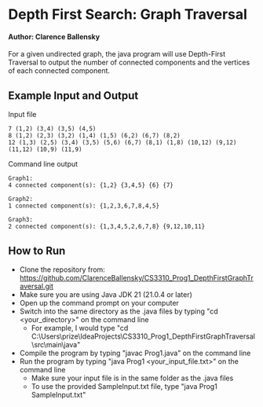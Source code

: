 
# Depth First Search: Graph Traversal
#### Author: Clarence Ballensky

For a given undirected graph, the java program will use Depth-First Traversal to output the number of connected components and the vertices of each connected component.

## Example Input and Output

Input file
```
7 (1,2) (3,4) (3,5) (4,5) 
8 (1,2) (2,3) (3,2) (1,4) (1,5) (6,2) (6,7) (8,2)
12 (1,3) (2,5) (3,4) (3,5) (5,6) (6,7) (8,1) (1,8) (10,12) (9,12) (11,12) (10,9) (11,9)
```

Command line output
```
Graph1:
4 connected component(s): {1,2} {3,4,5} {6} {7}

Graph2:
1 connected component(s): {1,2,3,6,7,8,4,5}

Graph3:
2 connected component(s): {1,3,4,5,2,6,7,8} {9,12,10,11}
```

## How to Run

* Clone the repository from: https://github.com/ClarenceBallensky/CS3310_Prog1_DepthFirstGraphTraversal.git
* Make sure you are using Java JDK 21 (21.0.4 or later)
* Open up the command prompt on your computer
* Switch into the same directory as the .java files by typing "cd <your_directory>" on the command line 
  * For example, I would type "cd C:\Users\prize\IdeaProjects\CS3310_Prog1_DepthFirstGraphTraversal\src\main\java"
* Compile the program by typing "javac Prog1.java" on the command line
* Run the program by typing "java Prog1 <your_input_file.txt>" on the command line
  * Make sure your input file is in the same folder as the .java files
  * To use the provided SampleInput.txt file, type "java Prog1 SampleInput.txt"
